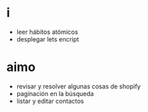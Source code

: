 # i
- leer hábitos atómicos 
- desplegar lets encript 


# aimo
- revisar y resolver algunas cosas de shopify 
- paginación en la búsqueda 
- listar y editar contactos  
